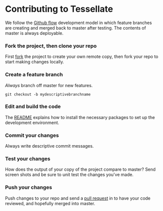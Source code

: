 # Contributing to Tessellate

We follow the [Github flow](https://guides.github.com/introduction/flow/) development model in which feature branches are creating and merged back to master after testing. The contents of master is always deployable.

### Fork the project, then clone your repo

First [fork](https://help.github.com/articles/fork-a-repo) the project to create your own remote copy, then fork your repo to start making changes locally.

### Create a feature branch

*Always* branch off master for new features.

```
git checkout -b mydescriptivebranchname
```

### Edit and build the code

The [README](README.md) explains how to install the necessary packages to set up the development environment.

### Commit your changes

Always write descriptive commit messages.

### Test your changes

How does the output of your copy of the project compare to master? Send screen shots and be sure to unit test the changes you've made.

### Push your changes

Push changes to your repo and send a [pull request](https://github.com/Tessellate3D/tessellate/compare) in to have your code reviewed, and hopefully merged into master.
